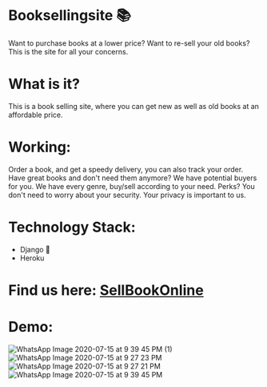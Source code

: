 # Booksellingsite 📚
Want to purchase books at a lower price? Want to re-sell your old books? This is the site for all your concerns.
# What is it?
This is a book selling site, where you can get new as well as old books at an affordable price.
# Working:
Order a book, and get a speedy delivery, you can also track your order. Have great books and don't need them anymore? We have potential buyers for you. We have every genre, buy/sell according to your need. Perks? You don't need to worry about your security. Your privacy is important to us. 
# Technology Stack:
- Django :snake:
- Heroku
# Find us here: [SellBookOnline](https://benefique-fromage-75205.herokuapp.com/)
# Demo:
![WhatsApp Image 2020-07-15 at 9 39 45 PM (1)](https://user-images.githubusercontent.com/32809211/87638325-31d4b480-c761-11ea-8d40-fbf50679f57e.jpeg)
![WhatsApp Image 2020-07-15 at 9 27 23 PM](https://user-images.githubusercontent.com/32809211/87638348-3dc07680-c761-11ea-8d3b-f8828b5eb7e2.jpeg)
![WhatsApp Image 2020-07-15 at 9 27 21 PM](https://user-images.githubusercontent.com/32809211/87638354-4153fd80-c761-11ea-88de-c90d0d8f725b.jpeg)
![WhatsApp Image 2020-07-15 at 9 39 45 PM](https://user-images.githubusercontent.com/32809211/87638361-44e78480-c761-11ea-8c55-5bb92611f9eb.jpeg)
